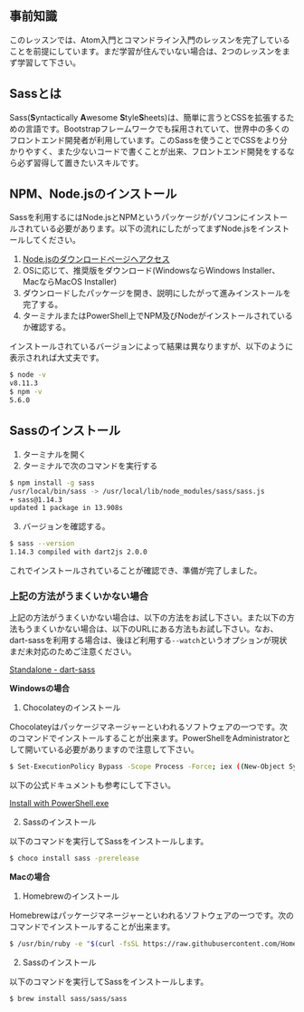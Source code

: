 ## 事前知識

このレッスンでは、Atom入門とコマンドライン入門のレッスンを完了していることを前提にしています。まだ学習が住んでいない場合は、2つのレッスンをまず学習して下さい。

## Sassとは

Sass(**S**yntactically **A**wesome **S**tyle**S**heets)は、簡単に言うとCSSを拡張するための言語です。Bootstrapフレームワークでも採用されていて、世界中の多くのフロントエンド開発者が利用しています。このSassを使うことでCSSをより分かりやすく、また少ないコードで書くことが出来、フロントエンド開発をするなら必ず習得して置きたいスキルです。

## NPM、Node.jsのインストール

Sassを利用するにはNode.jsとNPMというパッケージがパソコンにインストールされている必要があります。以下の流れにしたがってまずNode.jsをインストールしてください。


1. [Node.jsのダウンロードページへアクセス](https://nodejs.org/ja/download/)
2. OSに応じて、推奨版をダウンロード(WindowsならWindows Installer、MacならMacOS Installer)
3. ダウンロードしたパッケージを開き、説明にしたがって進みインストールを完了する。
4. ターミナルまたはPowerShell上でNPM及びNodeがインストールされているか確認する。

インストールされているバージョンによって結果は異なりますが、以下のように表示されれば大丈夫です。

```bash
$ node -v
v8.11.3
$ npm -v
5.6.0
```

## Sassのインストール

1. ターミナルを開く
2. ターミナルで次のコマンドを実行する

```BASH
$ npm install -g sass
/usr/local/bin/sass -> /usr/local/lib/node_modules/sass/sass.js
+ sass@1.14.3
updated 1 package in 13.908s
```

3. バージョンを確認する。

```BASH
$ sass --version
1.14.3 compiled with dart2js 2.0.0
```

これでインストールされていることが確認でき、準備が完了しました。

### 上記の方法がうまくいかない場合

上記の方法がうまくいかない場合は、以下の方法をお試し下さい。また以下の方法もうまくいかない場合は、以下のURLにある方法もお試し下さい。なお、dart-sassを利用する場合は、後ほど利用する`--watch`というオプションが現状まだ未対応のためご注意ください。

[Standalone - dart-sass](https://github.com/sass/dart-sass#standalone)

**Windowsの場合**

1. Chocolateyのインストール

Chocolateyはパッケージマネージャーといわれるソフトウェアの一つです。次のコマンドでインストールすることが出来ます。PowerShellをAdministratorとして開いている必要がありますので注意して下さい。

```bash
$ Set-ExecutionPolicy Bypass -Scope Process -Force; iex ((New-Object System.Net.WebClient).DownloadString('https://chocolatey.org/install.ps1'))
```

以下の公式ドキュメントも参考にして下さい。

[Install with PowerShell.exe](https://chocolatey.org/install#install-with-powershellexe)

2. Sassのインストール

以下のコマンドを実行してSassをインストールします。

```bash
$ choco install sass -prerelease
```

**Macの場合**

1. Homebrewのインストール

Homebrewはパッケージマネージャーといわれるソフトウェアの一つです。次のコマンドでインストールすることが出来ます。

```bash
$ /usr/bin/ruby -e "$(curl -fsSL https://raw.githubusercontent.com/Homebrew/install/master/install)"
```

2. Sassのインストール

以下のコマンドを実行してSassをインストールします。

```bash
$ brew install sass/sass/sass
```